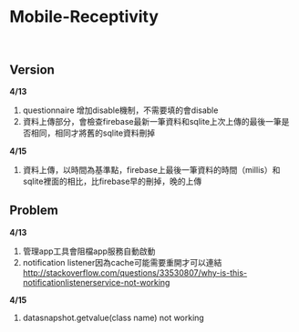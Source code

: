 # Mobile-Receptivity<br><br>

## Version<br>
**4/13**<br>
1. questionnaire 增加disable機制，不需要填的會disable
2. 資料上傳部分，會檢查firebase最新一筆資料和sqlite上次上傳的最後一筆是否相同，相同才將舊的sqlite資料刪掉  

**4/15**<br>
1. 資料上傳，以時間為基準點，firebase上最後一筆資料的時間（millis）和sqlite裡面的相比，比firebase早的刪掉，晚的上傳
## Problem<br>
**4/13**<br>
1. 管理app工具會阻檔app服務自動啟動
2. notification listener因為cache可能需要重開才可以連結
http://stackoverflow.com/questions/33530807/why-is-this-notificationlistenerservice-not-working  

**4/15**<br>
1. datasnapshot.getvalue(class name) not working
